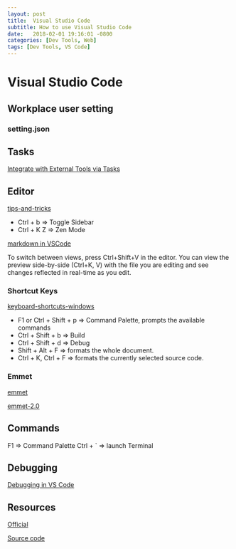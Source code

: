 ```yaml
---
layout: post
title:  Visual Studio Code
subtitle: How to use Visual Studio Code
date:   2018-02-01 19:16:01 -0800
categories: [Dev Tools, Web]
tags: [Dev Tools, VS Code]
---
```


# Visual Studio Code

## Workplace user setting

### setting.json

## Tasks

[Integrate with External Tools via Tasks](https://code.visualstudio.com/docs/editor/tasks#vscode)

## Editor

[tips-and-tricks](https://code.visualstudio.com/docs/getstarted/tips-and-tricks)

* Ctrl + b => Toggle Sidebar
* Ctrl + K Z => Zen Mode

[markdown in VSCode](https://code.visualstudio.com/docs/languages/markdown)

To switch between views, press Ctrl+Shift+V in the editor. You can view the preview side-by-side (Ctrl+K, V) with the file you are editing and see changes reflected in real-time as you edit.

### Shortcut Keys

[keyboard-shortcuts-windows](https://code.visualstudio.com/shortcuts/keyboard-shortcuts-windows.pdf)

* F1 or Ctrl + Shift + p => Command Palette, prompts the available commands
* Ctrl + Shift + b => Build
* Ctrl + Shift + d => Debug
* Shift + Alt + F => formats the whole document.
* Ctrl + K, Ctrl + F => formats the currently selected source code.

### Emmet

[emmet](https://code.visualstudio.com/docs/editor/emmet)

[emmet-2.0](https://code.visualstudio.com/blogs/2017/08/07/emmet-2.0)

## Commands

F1 => Command Palette
Ctrl + ` => launch Terminal

## Debugging

[Debugging in VS Code](https://code.visualstudio.com/docs/editor/debugging)

## Resources

[Official](https://code.visualstudio.com/)

[Source code](https://github.com/Microsoft/vscode)
